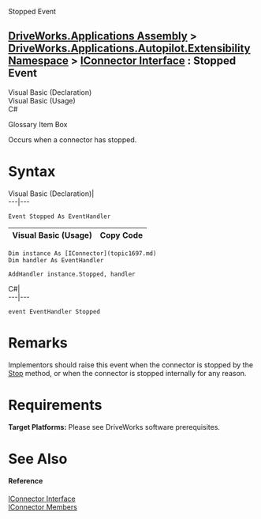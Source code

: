 Stopped Event   
  
[DriveWorks.Applications Assembly](topic13.md) > [DriveWorks.Applications.Autopilot.Extensibility Namespace](topic1633.md) > [IConnector Interface](topic1697.md) : Stopped Event  
---  
  
Visual Basic (Declaration)    
Visual Basic (Usage)    
C# 

Glossary Item Box

Occurs when a connector has stopped. 

# Syntax

Visual Basic (Declaration)|   
---|---  
      
    
    Event Stopped As EventHandler  
  
Visual Basic (Usage)| Copy Code  
---|---  
      
    
    Dim instance As [IConnector](topic1697.md)
    Dim handler As EventHandler
     
    AddHandler instance.Stopped, handler  
  
C#|   
---|---  
      
    
    event EventHandler Stopped  
  
# Remarks

Implementors should raise this event when the connector is stopped by the [Stop](topic1703.md) method, or when the connector is stopped internally for any reason.

# Requirements

**Target Platforms:** Please see DriveWorks software prerequisites.

# See Also

#### Reference

[IConnector Interface](topic1697.md)   
[IConnector Members](topic1698.md)


